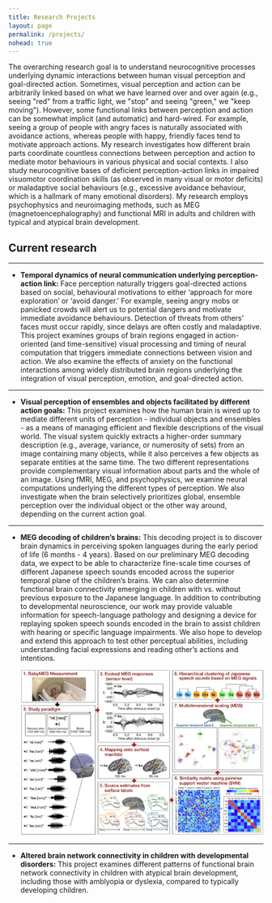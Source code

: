 ```yaml
---
title: Research Projects
layout: page
permalink: /projects/
nohead: true
---
```


The overarching research goal is to understand neurocognitive processes underlying dynamic interactions between human visual perception and goal-directed action. Sometimes, visual perception and action can be arbitrarily linked based on what we have learned over and over again (e.g., seeing "red" from a traffic light, we "stop" and seeing "green," we "keep moving"). However, some functional links between perception and action can be somewhat implicit (and automatic) and hard-wired. For example, seeing a group of people with angry faces is naturally associated with avoidance actions, whereas people with happy, friendly faces tend to motivate approach actions. My research investigates how different brain parts coordinate countless connections between perception and action to mediate motor behaviours in various physical and social contexts. I also study neurocognitive bases of deficient perception-action links in impaired visuomotor coordination skills (as observed in many visual or motor deficits) or maladaptive social behaviours (e.g., excessive avoidance behaviour, which is a hallmark of many emotional disorders). My research employs psychophysics and neuroimaging methods, such as MEG (magnetoencephalography) and functional MRI in adults and children with typical and atypical brain development.

## Current research 

------
* **Temporal dynamics of neural communication underlying perception-action link:** Face perception naturally triggers goal-directed actions based on social, behavioural motivations to either ‘approach for more exploration’ or ‘avoid danger.’ For example, seeing angry mobs or panicked crowds will alert us to potential dangers and motivate immediate avoidance behaviours. Detection of threats from others’ faces must occur rapidly, since delays are often costly and maladaptive. This project examines groups of brain regions engaged in action-oriented (and time-sensitive) visual processing and timing of neural computation that triggers immediate connections between vision and action. We also examine the effects of anxiety on the functional interactions among widely distributed brain regions underlying the integration of visual perception, emotion, and goal-directed action.<br/>

------
* **Visual perception of ensembles and objects facilitated by different action goals:** This project examines how the human brain is wired up to mediate different units of perception - individual objects and ensembles - as a means of managing efficient and flexible descriptions of the visual world. The visual system quickly extracts a higher-order summary description (e.g., average, variance, or numerosity of sets) from an image containing many objects, while it also perceives a few objects as separate entities at the same time. The two different representations provide complementary visual information about parts and the whole of an image. Using fMRI, MEG, and psychophysics, we examine neural computations underlying the different types of perception. We also investigate when the brain selectively prioritizes global, ensemble perception over the individual object or the other way around, depending on the current action goal.<br/>

------
* **MEG decoding of children’s brains:** This decoding project is to discover brain dynamics in perceiving spoken languages during the early period of life (6 months - 4 years). Based on our preliminary MEG decoding data, we expect to be able to characterize fine-scale time courses of different Japanese speech sounds encoded across the superior temporal plane of the children’s brains. We can also determine functional brain connectivity emerging in children with vs. without previous exposure to the Japanese language. In addition to contributing to developmental neuroscience, our work may provide valuable information for speech-language pathology and designing a device for replaying spoken speech sounds encoded in the brain to assist children with hearing or specific language impairments. We also hope to develop and extend this approach to test other perceptual abilities, including understanding facial expressions and reading other’s actions and intentions.<br/>
 
  ![Fig1](/images/R21Fig.png)<br/>

------
* **Altered brain network connectivity in children with developmental disorders:** This project examines different patterns of functional brain network connectivity in children with atypical brain development, including those with amblyopia or dyslexia, compared to typically developing children.
